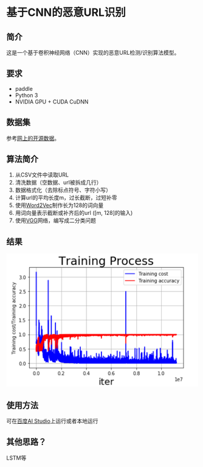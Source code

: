 # 基于CNN的恶意URL识别


## 简介
这是一个基于卷积神经网络（CNN）实现的恶意URL检测/识别算法模型。


## 要求
- paddle
- Python 3
- NVIDIA GPU + CUDA CuDNN

## 数据集
参考[网上的开源数据](https://blog.csdn.net/xyh_qianxiao/article/details/115912690)。

## 算法简介
1. 从CSV文件中读取URL
2. 清洗数据（空数据、url被拆成几行）
3. 数据格式化（去除标点符号、字符小写）
4. 计算url的平均长度m，过长截断，过短补零
5. 使用[Word2Vec](https://en.wikipedia.org/wiki/Word2vec)制作长为128的词向量
6. 用词向量表示截断或补齐后的url ([m, 128]的输入)
7. 使用[VGG](https://arxiv.org/abs/1409.1556)网络，编写成二分类问题


## 结果
<img src=./result.png />


## 使用方法
可在[百度AI Studio](https://aistudio.baidu.com/aistudio/index)上运行或者本地运行

## 其他思路？
LSTM等